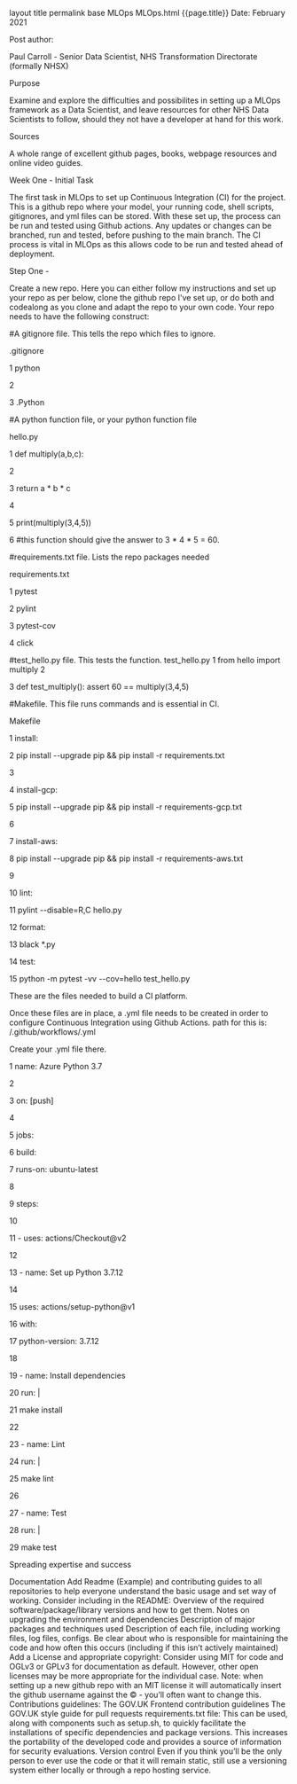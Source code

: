 layout	title	permalink
base
MLOps
MLOps.html
{{page.title}}
Date: February 2021

Post author: 

Paul Carroll - Senior Data Scientist, NHS Transformation Directorate (formally NHSX)

Purpose

Examine and explore the difficulties and possibilites in setting up a MLOps framework as a Data Scientist, and leave resources for other NHS Data Scientists to follow, should they not have a developer at hand for this work. 


Sources

A whole range of excellent github pages, books, webpage resources and online video guides. 


Week One - Initial Task

The first task in MLOps to set up Continuous Integration (CI) for the project. 
This is a github repo where your model, your running code, shell scripts, gitignores, and yml files can be stored.
With these set up, the process can be run and tested using Github actions. 
Any updates or changes can be branched, run and tested, before pushing to the main branch. 
The CI process is vital in MLOps as this allows code to be run and tested ahead of deployment.

Step One -  

Create a new repo. Here you can either follow my instructions and set up your repo as per below, clone the github repo I've set up, or do both and codealong as you clone and adapt the repo to your own code. 
Your repo needs to have the following construct:

#A gitignore file. This tells the repo which files to ignore. 

.gitignore

1 python

2

3 .Python

#A python function file, or your python function file

hello.py 

1 def multiply(a,b,c):

2     

3     return a * b * c

4

5 print(multiply(3,4,5))

6 #this function should give the answer to 3 * 4 * 5 = 60.

#requirements.txt file. Lists the repo packages needed

requirements.txt

1 pytest

2 pylint

3 pytest-cov

4 click

#test_hello.py file. This tests the function. 
test_hello.py
1 from hello import multiply
2

3 def test_multiply():
      assert 60 == multiply(3,4,5)
      
#Makefile. This file runs commands and is essential in CI.

Makefile

1 install:

2         pip install --upgrade pip && pip install -r requirements.txt

3

4 install-gcp:

5         pip install --upgrade pip && pip install -r requirements-gcp.txt

6

7 install-aws:

8         pip install --upgrade pip && pip install -r requirements-aws.txt

9

10 lint: 

11        pylint --disable=R,C hello.py


12 format:

13        black *.py

14 test:

15       python -m pytest -vv --cov=hello test_hello.py 

These are the files needed to build a CI platform. 

Once these files are in place, a .yml file needs to be created in order to configure Continuous Integration using Github Actions.
path for this is: <your-repo>/.github/workflows/<your-repo>.yml
      
Create your .yml file there.
  
1 name: Azure Python 3.7
      
2 
      
3 on: [push]
      
4 
      
5 jobs:
      
6   build:
      
7     runs-on: ubuntu-latest
      
8     
      
9     steps:
      
10     
      
11       - uses: actions/Checkout@v2
      
12       
      
13       - name: Set up Python 3.7.12
      
14      
      
15         uses: actions/setup-python@v1
      
16         with:
      
17           python-version: 3.7.12
      
18          
      
19       - name: Install dependencies
      
20          run: |
      
21           make install
      
22          
      
23       - name: Lint
      
24         run: |
      
25           make lint
      
26           
      
27       - name: Test
      
28         run: |
      
29           make test
  



Spreading expertise and success
      

Documentation
Add Readme (Example) and contributing guides to all repositories to help everyone understand the basic usage and set way of working. Consider including in the README:
Overview of the required software/package/library versions and how to get them.
Notes on upgrading the environment and dependencies
Description of major packages and techniques used
Description of each file, including working files, log files, configs.
Be clear about who is responsible for maintaining the code and how often this occurs (including if this isn’t actively maintained)
Add a License and appropriate copyright:
Consider using MIT for code and OGLv3 or GPLv3 for documentation as default. However, other open licenses may be more appropriate for the individual case.
Note: when setting up a new github repo with an MIT license it will automatically insert the github username against the © - you’ll often want to change this.
Contributions guidelines:
The GOV.UK Frontend contribution guidelines
The GOV.UK style guide for pull requests
requirements.txt file:
This can be used, along with components such as setup.sh, to quickly facilitate the installations of specific dependencies and package versions.
This increases the portability of the developed code and provides a source of information for security evaluations.
Version control
Even if you think you’ll be the only person to ever use the code or that it will remain static, still use a versioning system either locally or through a repo hosting service.

